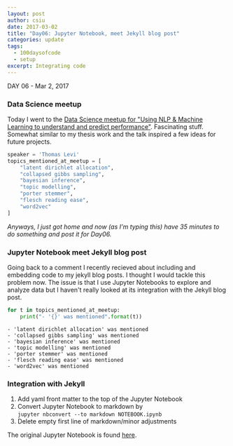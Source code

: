 ```yaml
---
layout: post
author: csiu
date: 2017-03-02
title: "Day06: Jupyter Notebook, meet Jekyll blog post"
categories: update
tags:
  - 100daysofcode
  - setup
excerpt: Integrating code
---
```


DAY 06 - Mar 2, 2017

### Data Science meetup

Today I went to the [Data Science meetup for "Using NLP & Machine Learning to understand and predict performance"](https://www.meetup.com/DataScience/events/237733099/). Fascinating stuff. Somewhat similar to my thesis work and the talk inspired a few ideas for future projects.


```python
speaker = 'Thomas Levi'
topics_mentioned_at_meetup = [
    "latent dirichlet allocation",
    "collapsed gibbs sampling",
    "bayesian inference",
    "topic modelling",
    "porter stemmer",
    "flesch reading ease",
    "word2vec"
]
```

*Anyways, I just got home and now (as I'm typing this) have 35 minutes to do something and post it for Day06.*

### Jupyter Notebook meet Jekyll blog post

Going back to a comment I recently recieved about including and embedding code to my jekyll blog posts. I thought I would tackle this problem now. The issue is that I use Jupyter Notebooks to explore and analyze data but I haven't really looked at its integration with the Jekyll blog post.


```python
for t in topics_mentioned_at_meetup:
    print("- '{}' was mentioned".format(t))
```

    - 'latent dirichlet allocation' was mentioned
    - 'collapsed gibbs sampling' was mentioned
    - 'bayesian inference' was mentioned
    - 'topic modelling' was mentioned
    - 'porter stemmer' was mentioned
    - 'flesch reading ease' was mentioned
    - 'word2vec' was mentioned


### Integration with Jekyll

1. Add yaml front matter to the top of the Jupyter Notebook
2. Convert Jupyter Notebook to markdown by<br>
      `jupyter nbconvert --to markdown NOTEBOOK.ipynb`
3. Delete empty first line of markdown/minor adjustments

The original Jupyter Notebook is found [here](https://nbviewer.jupyter.org/github/csiu/100daysofcode/blob/master/misc/2017-03-02-day06.ipynb).
